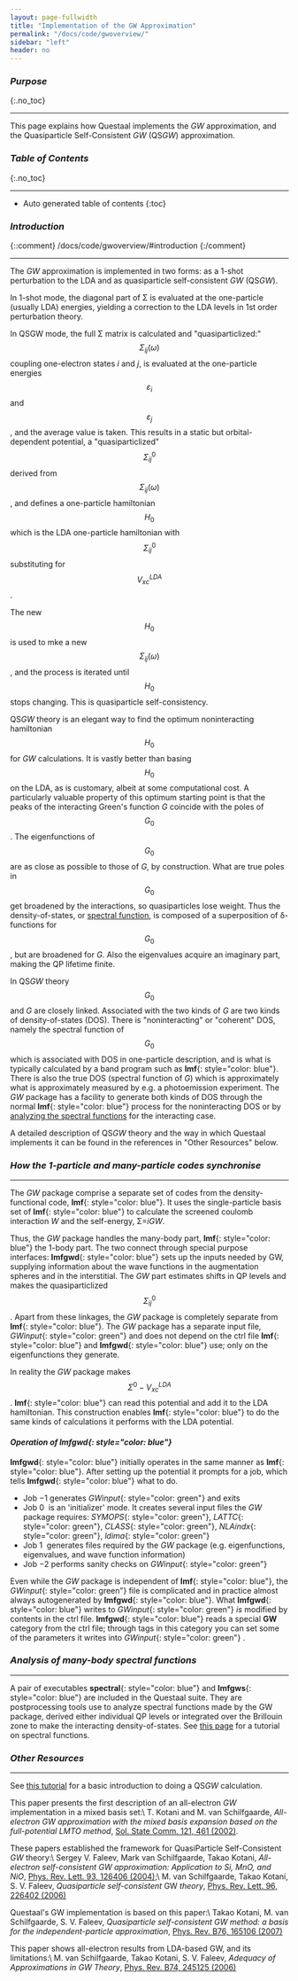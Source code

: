 ```yaml
---
layout: page-fullwidth
title: "Implementation of the GW Approximation"
permalink: "/docs/code/gwoverview/"
sidebar: "left"
header: no
---
```


### _Purpose_
{:.no_toc}
_____________________________________________________________
This page explains how Questaal implements the _GW_ approximation, and the Quasiparticle Self-Consistent _GW_ (QS<i>GW</i>) approximation.

### _Table of Contents_
{:.no_toc}
_____________________________________________________________
*  Auto generated table of contents
{:toc}

### _Introduction_
{::comment}
/docs/code/gwoverview/#introduction
{:/comment}

________________________________________________________________________________________________
The _GW_ approximation is implemented in two forms: as a 1-shot perturbation to the LDA and as quasiparticle self-consistent _GW_ (QS<i>GW</i>).

In 1-shot mode, the diagonal part of &Sigma; is evaluated at the one-particle (usually LDA) energies, yielding a correction to the LDA
levels in 1st order perturbation theory.

In QSGW mode, the full &Sigma; matrix is calculated and "quasiparticlized:" $$\Sigma_{ij}(\omega)$$ coupling one-electron states _i_ and
_j_, is evaluated at the one-particle energies $$\varepsilon_{i}$$ and $$\varepsilon_{j}$$, and the average value is taken.  This results in
a static but orbital-dependent potential, a "quasiparticlized" $$\Sigma^0_{ij}$$ derived from $$\Sigma_{ij}(\omega)$$, and defines a
one-particle hamiltonian $$H_0$$ which is the LDA one-particle hamiltonian with $$\Sigma^0_{ij}$$ substituting for $$V^{LDA}_{xc}$$.

The new $$H_0$$ is used to mke a new $$\Sigma_{ij}(\omega)$$, and the process is iterated until 
$$H_0$$ stops changing.  This is quasiparticle self-consistency.

QS<i>GW</i> theory is an elegant way to find the optimum noninteracting hamiltonian $$H_0$$ for <i>GW</i> calculations.  It is vastly better
than basing $$H_0$$ on the LDA, as is customary, albeit at some computational cost.  A particularly valuable property of this optimum starting point is that the peaks
of the interacting Green's function <i>G</i> coincide with the poles of $$G_0$$.  The eigenfunctions of $$G_0$$ are as close as possible to
those of <i>G</i>, by construction.  What are true poles in $$G_0$$ get broadened by the interactions, so quasiparticles lose weight.  Thus the
density-of-states, or [spectral function](/tutorial/gw/gw_self_energy/), is composed of a superposition of &delta;-functions for $$G_0$$, but are broadened for <i>G</i>.
Also the eigenvalues acquire an imaginary part, making the QP lifetime finite.

In QS<i>GW</i> theory $$G_0$$ and <i>G</i> are closely linked.  Associated with the two kinds of <i>G</i> are two kinds of density-of-states
(DOS).  There is "noninteracting" or "coherent" DOS, namely the spectral function of $$G_0$$ which is associated with DOS in one-particle description, and is what
is typically calculated by a band program such as **lmf**{: style="color: blue"}.  There is also the true DOS (spectral function of <i>G</i>) which is approximately what is
approximately measured by e.g.  a photoemission experiment.  The <i>GW</i> package has a facility to generate both kinds of DOS through the
normal **lmf**{: style="color: blue"} process for the noninteracting DOS or by [analyzing the spectral functions](/tutorial/gw/gw_self_energy/) for the interacting case.

A detailed description of QS<i>GW</i> theory and the way in which Questaal implements it
can be found in the references in "Other Resources" below.

### _How the 1-particle and many-particle codes synchronise_
________________________________________________________________________________________________
The _GW_ package comprise a separate set of codes from the density-functional code, **lmf**{: style="color: blue"}.  It uses the
single-particle basis set of **lmf**{: style="color: blue"} to calculate the screened coulomb interaction _W_ and the self-energy,
&Sigma;=_iGW_.

Thus, the _GW_ package handles the many-body part, **lmf**{: style="color: blue"} the 1-body part.  The two connect through special
purpose interfaces: **lmfgwd**{: style="color: blue"} sets up the inputs needed by GW, supplying information about the wave functions in the
augmentation spheres and in the interstitial.  The _GW_ part estimates shifts in  QP levels and
makes the quasiparticlized $$\Sigma^0_{ij}$$. 
Apart from these linkages, the <i>GW</i> package is completely separate from **lmf**{: style="color: blue"}.  The <i>GW</i> package 
has a separate input file, _GWinput_{: style="color: green"}  and does not depend on
the ctrl file **lmf**{: style="color: blue"} and **lmfgwd**{: style="color: blue"} use; only on the eigenfunctions they generate.

In reality the _GW_ package makes $$\Sigma^0{-}V^{LDA}_{xc}$$.  **lmf**{: style="color: blue"} can read this potential and add it to the LDA hamiltonian.
This construction enables **lmf**{: style="color: blue"} to do the same kinds of calculations it performs with the LDA potential.

#### _Operation of **lmfgwd**{: style="color: blue"}_

**lmfgwd**{: style="color: blue"}  initially operates in the same manner as **lmf**{: style="color: blue"}.  After setting up the potential
it prompts for a job, which tells **lmfgwd**{: style="color: blue"}  what to do.

+ Job &minus;1 generates _GWinput_{: style="color: green"} and exits
+ Job 0&nbsp; is an 'initializer' mode.  It creates several input files the <i>GW</i> package requires: _SYMOPS_{: style="color: green"}, _LATTC_{: style="color: green"}, _CLASS_{: style="color: green"}, _NLAindx_{: style="color: green"}, _ldima_{: style="color: green"}
+ Job 1&nbsp; generates files required by the <i>GW</i> package (e.g. eigenfunctions, eigenvalues, and wave function information)
+ Job &minus;2 performs sanity checks on _GWinput_{: style="color: green"}

Even while the _GW_ package is independent of **lmf**{: style="color: blue"},
the _GWinput_{: style="color: green"} file is complicated and
in practice almost always autogenerated by **lmfgwd**{: style="color: blue"}.
What **lmfgwd**{: style="color: blue"} writes to 
_GWinput_{: style="color: green"} _is_ modified by contents in the ctrl file.
 **lmfgwd**{: style="color: blue"} reads a special **GW** category from the ctrl file; 
through tags in this category you can set some of the parameters it writes into
_GWinput_{: style="color: green"} .

### _Analysis of many-body spectral functions_
________________________________________________________________________________________________
A pair of executables **spectral**{: style="color: blue"} and **lmfgws**{: style="color: blue"} are included in the Questaal suite.  They
are postprocessing tools use to analyze spectral functions made by the GW package, derived either individual QP levels or integrated over
the Brillouin zone to make the interacting density-of-states.  See [this page](/tutorial/gw/gw_self_energy/) for a tutorial on spectral functions.

### _Other Resources_
________________________________________________________________________________________________
See [this tutorial](/tutorial/gw/poscar_qsgw/) for a basic introduction to doing a QS<i>GW</i> calculation.

This paper presents the first description of an all-electron _GW_ implementation in a mixed basis set:\\
T. Kotani and M. van Schilfgaarde,
_All-electron <i>GW</i> approximation with the mixed basis expansion based on the full-potential LMTO method_,
[Sol. State Comm. 121, 461 (2002)](http://www.sciencedirect.com/science/article/pii/S0038109802000285).

These papers established the framework for QuasiParticle Self-Consistent _GW_ theory:\\
Sergey V. Faleev, Mark van Schilfgaarde, Takao Kotani,
_All-electron self-consistent GW approximation: Application to Si, MnO, and NiO_,
[Phys. Rev. Lett. 93, 126406 (2004)](http://link.aps.org/doi/10.1103/PhysRevLett.93.126406);\\
M. van Schilfgaarde, Takao Kotani, S. V. Faleev,
_Quasiparticle self-consistent_ GW _theory_,
[Phys. Rev. Lett. 96, 226402 (2006)](http://link.aps.org/abstract/PRL/v96/e226402)

Questaal's GW implementation is based on this paper:\\
Takao Kotani, M. van Schilfgaarde, S. V. Faleev,
_Quasiparticle self-consistent GW  method: a basis for the independent-particle approximation_,
[Phys. Rev. B76, 165106 (2007)](http://link.aps.org/abstract/PRB/v76/e165106)

This paper shows all-electron results from LDA-based GW, and its limitations:\\
M. van Schilfgaarde, Takao Kotani, S. V. Faleev,
_Adequacy of Approximations in <i>GW</i> Theory_,
[Phys. Rev. B74, 245125 (2006)](http://link.aps.org/abstract/PRB/v74/e245125)





